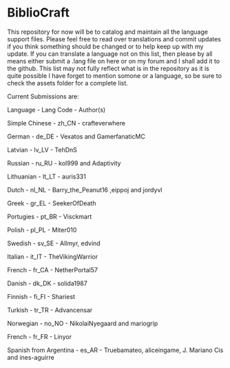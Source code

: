 BiblioCraft
===========
This repository for now will be to catalog and maintain all the language support files. 
Please feel free to read over translations and commit updates if you think something should be changed or
to help keep up with my update. If you can translate a language not on this list, then please by all means 
either submit a .lang file on here or on my forum and I shall add it to the github. This list may not fully 
reflect what is in the repository as it is quite possible I have forget to mention somone or a language, so
be sure to check the assets folder for a complete list.


Current Submissions are:

Language	    -           Lang Code	        -       Author(s)

 Simple Chinese - zh_CN	- crafteverwhere
 
 German	- de_DE     -   	Vexatos and GamerfanaticMC
 
 Latvian	 - lv_LV	   -     TehDnS
 
 Russian	 -  ru_RU	    -  kol999 and Adaptivity
 
 Lithuanian	  - lt_LT	       -        auris331
 
 Dutch	           -       nl_NL	           -         Barry_the_Peanut16 ,eippoj and jordyvl
 
 Greek	          -        gr_EL	          -          SeekerOfDeath
 
 Portugies	       -       pt_BR	         -           Visckmart
 
 Polish	           -       pl_PL	       -             Miter010
 
 Swedish	           -     sv_SE	       -             Allmyr, edvind
 
 Italian	           -     it_IT	     -               TheVikingWarrior
 
 French - fr_CA - NetherPortal57
 
 Danish - dk_DK - solida1987
 
 Finnish - fi_FI - Shariest
 
 Turkish - tr_TR - Advancensar
 
 Norwegian - no_NO - NikolaiNyegaard and mariogrip

 French - fr_FR - Linyor
 
 Spanish from Argentina - es_AR - Truebamateo, aliceingame, J. Mariano Cis and ines-aguirre
